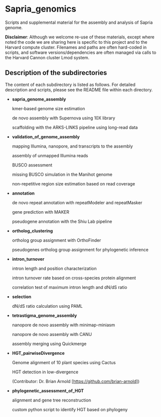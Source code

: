 # Sapria_genomics
Scripts and supplemental material for the assembly and analysis of Sapria genome.

**Disclaimer**: Although we welcome re-use of these materials, except where noted the code we are sharing here is specific to this project and to the Harvard compute cluster. Filenames and paths are often hard-coded in scripts, and software versions/dependencies are often managed via calls to the Harvard Cannon cluster Lmod system.

Description of the subdirectories
----------------------
The content of each subdirectory is listed as follows. For detailed description and scripts, please see the README file within each directory.

- **sapria_genome_assembly**
  
  kmer-based genome size estimation
  
  de novo assembly with Supernova using 10X library
 
  scaffolding with the ARKS-LINKS pipeline using long-read data 
- **validation_of_genome_assembly**

  mapping Illumina, nanopore, and transcripts to the assembly
  
  assembly of unmapped Illumina reads
  
  BUSCO assessment
  
  missing BUSCO simulation in the Manihot genome
  
  non-repetitive region size estimation based on read coverage
  
- **annotation**
  
  de novo repeat annotation with repeatModeler and repeatMasker
  
  gene prediction with MAKER
   
  pseudogene annotation with the Shiu Lab pipeline
- **ortholog_clustering**
  
  ortholog group assignment with OrthoFinder
  
  pseudogenes ortholog group assignment for phylogenetic inference
  
- **intron_turnover**
  
  intron length and position characterization
  
  intron turnover rate based on cross-species protein alignment
  
  correlation test of maximum intron length and dN/dS ratio

- **selection**

  dN/dS ratio calculation using PAML

- **tetrastigma_genome_assembly**

  nanopore de novo assembly with minimap-miniasm
  
  nanopore de novo assembly with CANU
  
  assembly merging using Quickmerge
  
- **HGT_pairwiseDivergence**

  Genome alignment of 10 plant species using Cactus
  
  HGT detection in low-divergence 
  
  (Contributor: Dr. Brian Arnold [https://github.com/brian-arnold])

- **phylogenetic_assessment_of_HGT**
  
  alignment and gene tree reconstruction
  
  custom python script to identify HGT based on phylogeny
  
